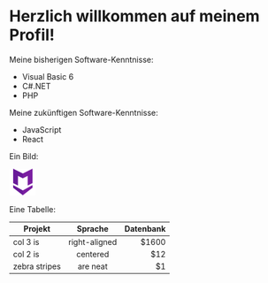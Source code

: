 # Herzlich willkommen auf meinem Profil!

Meine bisherigen Software-Kenntnisse:

* Visual Basic 6
* C#.NET
* PHP

Meine zukünftigen Software-Kenntnisse:

* JavaScript
* React

Ein Bild:

![alt text](https://github.com/adam-p/markdown-here/raw/master/src/common/images/icon48.png "Logo Title Text 1")

Eine Tabelle:


| Projekt       | Sprache       | Datenbank  |
| ------------- |:-------------:| ----------:|
| col 3 is      | right-aligned | $1600      |
| col 2 is      | centered      |   $12      |
| zebra stripes | are neat      |    $1      |

